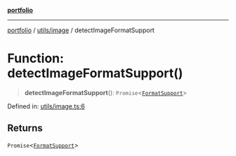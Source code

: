 [**portfolio**](../../../README.md)

***

[portfolio](../../../modules.md) / [utils/image](../README.md) / detectImageFormatSupport

# Function: detectImageFormatSupport()

> **detectImageFormatSupport**(): `Promise`\<[`FormatSupport`](../interfaces/FormatSupport.md)\>

Defined in: [utils/image.ts:6](https://github.com/tnorlund/Portfolio/blob/3ebfe498ba2c0f23e09d3a35170b3d9043711fe2/portfolio/utils/image.ts#L6)

## Returns

`Promise`\<[`FormatSupport`](../interfaces/FormatSupport.md)\>
